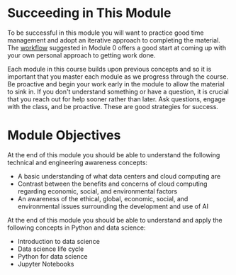 # Succeeding in This Module

To be successful in this module you will want to practice good time management
and adopt an iterative approach to completing the material. The
[workflow](../m0/structure.md) suggested in Module 0 offers a good start at
coming up with your own personal approach to getting work done. 

Each module in this course builds upon previous concepts and so it is important
that you master each module as we progress through the course.  Be proactive and
begin your work early in the module to allow the material to sink in. If you
don't understand something or have a question, it is crucial that you reach out
for help sooner rather than later. Ask questions, engage with the class, and be
proactive. These are good strategies for success.

# Module Objectives

At the end of this module you should be able to understand the
following technical and engineering awareness concepts:

- A basic understanding of what data centers and cloud computing are
- Contrast between the benefits and concerns of cloud computing regarding economic, social, and environmental factors
- An awareness of the ethical, global, economic, social, and environmental issues surrounding the development and use of AI

At the end of this module you should be able to understand and apply the
following concepts in Python and data science:

- Introduction to data science 
- Data science life cycle 
- Python for data science 
- Jupyter Notebooks

